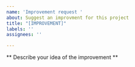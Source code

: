 ```yaml
---
name: 'Improvement request '
about: Suggest an improvment for this project
title: "[IMPROVEMENT]"
labels: ''
assignees: ''

---
```


** Describe your idea of the improvement **
